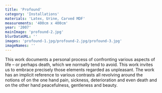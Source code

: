 ```yaml
---
title: 'Profound'
category: 'Installations'
materials: 'Latex, Urine, Carved MDF'
measurements: '400cm x 400cm'
year: '2007'
mainImage: 'profound-2.jpg'
blurDataURL: ''
images: 'profound-1.jpg/profound-2.jpg/profound-3.jpg'
imageNames: ''
---
```


This work documents a personal process of confronting various aspects of life – or perhaps death, which we normally tend to avoid. This work invites us to embrace precisely those elements regarded as unpleasant. The work has an implicit reference to various contrasts all revolving around the notions of on the one hand pain, sickness, deterioration and even death and on the other hand peacefulness, gentleness and beauty. 